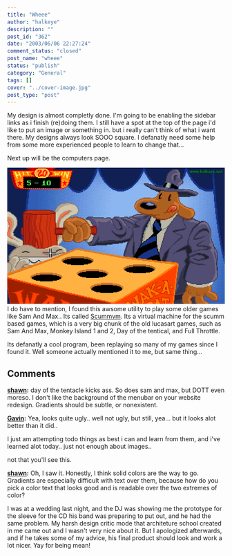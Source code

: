 ```yaml
---
title: "Wheee"
author: "halkeye"
description: ""
post_id: "362"
date: "2003/06/06 22:27:24"
comment_status: "closed"
post_name: "wheee"
status: "publish"
category: "General"
tags: []
cover: "../cover-image.jpg"
post_type: "post"
---
```


My design is almost completly done. I'm going to be enabling the sidebar links as i finish (re)doing them. I still have a spot at the top of the page i'd like to put an image or something in. but i really can't think of what i want there. My designs always look SOOO square. I defanatly need some help from some more experienced people to learn to change that...

Next up will be the computers page.

![Sam And Max](clp41.png)I do have to mention, I found this awsome utility to play some older games like Sam And Max.. Its called [Scummvm](https://scummvm.sourceforge.net/). Its a virtual machine for the scumm based games, which is a very big chunk of the old lucasart games, such as Sam And Max, Monkey Island 1 and 2, Day of the tentical, and Full Throttle.

Its defanatly a cool program, been replaying so many of my games since I found it. Well someone actually mentioned it to me, but same thing...

## Comments

**[shawn](#27 "2003-06-06 23:48:01"):** day of the tentacle kicks ass. So does sam and max, but DOTT even moreso. I don't like the background of the menubar on your website redesign. Gradients should be subtle, or nonexistent.

**[Gavin](#28 "2003-06-07 00:11:25"):** Yea, looks quite ugly.. well not ugly, but still, yea... but it looks alot better than it did..

I just am attempting todo things as best i can and learn from them, and i've learned alot today.. just not enough about images..

not that you'll see this.

**[shawn](#29 "2003-06-07 08:21:38"):** Oh, I saw it. Honestly, I think solid colors are the way to go. Gradients are especially difficult with text over them, because how do you pick a color text that looks good and is readable over the two extremes of color?

I was at a wedding last night, and the DJ was showing me the prototype for the sleeve for the CD his band was preparing to put out, and he had the same problem. My harsh design critic mode that architeture school created in me came out and I wasn't very nice about it. But I apologized afterwards, and if he takes some of my advice, his final product should look and work a lot nicer. Yay for being mean!

